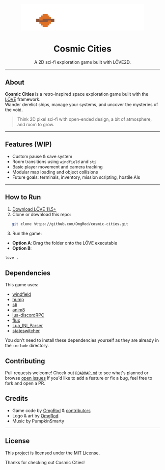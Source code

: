 <p align="center">
  <img src="assets/sprites/CC_titleLogo_001.png" alt="Cosmic Cities" width="400"/>
</p>

<h1 align="center">Cosmic Cities</h1>
<p align="center">A 2D sci-fi exploration game built with LÖVE2D.</p>

---

## About

**Cosmic Cities** is a retro-inspired space exploration game built with the [LÖVE](https://love2d.org/) framework.  
Wander derelict ships, manage your systems, and uncover the mysteries of the void.

> Think 2D pixel sci-fi with open-ended design, a bit of atmosphere, and room to grow.

---

## Features (WIP)

- Custom pause & save system
- Room transitions using `windfield` and `sti`
- Basic player movement and camera tracking
- Modular map loading and object collisions
- Future goals: terminals, inventory, mission scripting, hostile AIs

---

## How to Run

1. [Download LÖVE 11.5+](https://love2d.org/)
2. Clone or download this repo:

```bash
   git clone https://github.com/OmgRod/cosmic-cities.git
```

3. Run the game:
  - **Option A**: Drag the folder onto the LÖVE executable
  - **Option B**:
```bash
love .
```

## Dependencies

This game uses:

- [windfield](https://github.com/a327ex/windfield)
- [hump](https://github.com/vrld/hump)
- [sti](https://github.com/karai17/Simple-Tiled-Implementation)
- [anim8](https://github.com/kikito/anim8)
- [lua-discordRPC](https://github.com/pfirsich/lua-discordRPC)
- [flux](https://github.com/rxi/flux)
- [Lua_INI_Parser](https://github.com/Dynodzzo/Lua_INI_Parser)
- [stateswitcher](https://ambience.sk/love2d-a-state-switcher-class-lua/)

You don't need to install these dependencies yourself as they are already in the `include` directory.

## Contributing

Pull requests welcome!
Check out [`ROADMAP.md`](ROADMAP.md) to see what's planned or browse [open issues](https://github.com/OmgRod/cosmic-cities/issues)
If you'd like to add a feature or fix a bug, feel free to fork and open a PR.

## Credits

- Game code by [OmgRod](https://github.com/OmgRod) & [contributors](https://github.com/OmgRod/cosmic-cities/graphs/contributors)
- Logo & art by [OmgRod](https://github.com/OmgRod)
- Music by PumpkinSmarty

---

## License

This project is licensed under the [MIT License](LICENSE).

Thanks for checking out Cosmic Cities!
